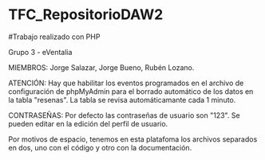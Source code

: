 # TFC_RepositorioDAW2
#Trabajo realizado con PHP

Grupo 3 - eVentalia

MIEMBROS: Jorge Salazar, Jorge Bueno, Rubén Lozano.

ATENCIÓN: Hay que habilitar los eventos programados en el archivo de configuración de phpMyAdmin para el borrado automático de los datos en la tabla "resenas".
La tabla se revisa automáticamante cada 1 minuto.

CONTRASEÑAS: Por defecto las contraseñas de usuario son "123". Se pueden editar en la edición del perfil de usuario.

Por motivos de espacio, tenemos en esta platafoma los archivos separados en dos, uno con el código y otro con la documentación.
